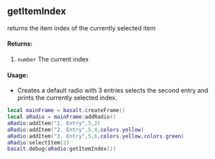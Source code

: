 ## getItemIndex
returns the item index of the currently selected item

#### Returns:
1. `number` The current index

#### Usage:
* Creates a default radio with 3 entries selects the second entry and prints the currently selected index.
```lua
local mainFrame = basalt.createFrame()
local aRadio = mainFrame:addRadio()
aRadio:addItem("1. Entry",5,2)
aRadio:addItem("2. Entry",5,4,colors.yellow)
aRadio:addItem("3. Entry",5,6,colors.yellow,colors.green)
aRadio:selectItem(2)
basalt.debug(aRadio:getItemIndex())
```